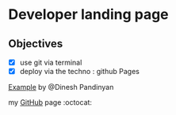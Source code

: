 # Developer landing page

## Objectives

- [x] use git via terminal
- [x] deploy via the techno : github Pages

[Example](https://dev.to/flexdinesh/create-your-developer-landing-page-with-github-pages---42jk) by @Dinesh Pandinyan

my [GitHub](https://Amauryh24.github.io) page :octocat:
